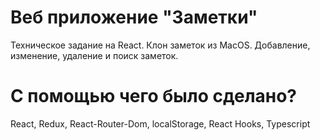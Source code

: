 # Веб приложение "Заметки"
Техническое задание на React. Клон заметок из MacOS.
Добавление, изменение, удаление и поиск заметок.

# С помощью чего было сделано?
React, Redux, React-Router-Dom, localStorage, React Hooks, Typescript